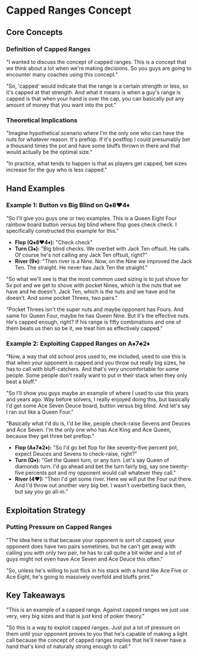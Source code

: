 # Capped Ranges Concept

## Core Concepts

### Definition of Capped Ranges

"I wanted to discuss the concept of capped ranges. This is a concept that we think about a lot when we're making decisions. So you guys are going to encounter many coaches using this concept."

"So, 'capped' would indicate that the range is a certain strength or less, so it's capped at that strength. And what it means is when a guy's range is capped is that when your hand is over the cap, you can basically put any amount of money that you want into the pot."

### Theoretical Implications

"Imagine hypothetical scenario where I'm the only one who can have the nuts for whatever reason. It's preflop. If it's postflop I could presumably bet a thousand times the pot and have some bluffs thrown in there and that would actually be the optimal size."

"In practice, what tends to happen is that as players get capped, bet sizes increase for the guy who is less capped."

## Hand Examples

### Example 1: Button vs Big Blind on Q♠8♥4♦

"So I'll give you guys one or two examples. This is a Queen Eight Four rainbow board button versus big blind where flop goes check check. I specifically constructed this example for this."

- **Flop (Q♠8♥4♦):** "Check check"
- **Turn (3♠):** "Big blind checks. We overbet with Jack Ten offsuit. He calls. Of course he's not calling any Jack Ten offsuit, right?"
- **River (9♦):** "Then river is a Nine. Now, on the Nine we improved the Jack Ten. The straight. He never has Jack Ten the straight."

"So what we'll see is that the most common used sizing is to just shove for 5x pot and we get to shove with pocket Nines, which is the nuts that we have and he doesn't. Jack Ten, which is the nuts and we have and he doesn't. And some pocket Threes, two pairs."

"Pocket Threes isn't the super nuts and maybe opponent has Fours. And same for Queen Four, maybe he has Queen Nine. But it's the effective nuts. He's capped enough, right? If his range is fifty combinations and one of them beats us then so be it, we treat him as effectively capped."

### Example 2: Exploiting Capped Ranges on A♠7♣2♦

"Now, a way that old school pros used to, me included, used to use this is that when your opponent is capped and you throw out really big sizes, he has to call with bluff-catchers. And that's very uncomfortable for some people. Some people don't really want to put in their stack when they only beat a bluff."

"So I'll show you guys maybe an example of where I used to use this years and years ago. Way before solvers, I really enjoyed doing this, but basically I'd get some Ace Seven Deuce board, button versus big blind. And let's say I ran out like a Queen Four."

"Basically what I'd do is, I'd be like, people check-raise Sevens and Deuces and Ace Seven. I'm the only one who has Ace King and Ace Queen, because they get three bet preflop."

- **Flop (A♠7♣2♦):** "So I'd go bet flop for like seventy-five percent pot, expect Deuces and Sevens to check-raise, right?"
- **Turn (Q♦):** "Get the Queen turn, or any turn. Let's say Queen of diamonds turn. I'd go ahead and bet the turn fairly big, say one twenty-five percents pot and my opponent would call whatever they call."
- **River (4♥):** "Then I'd get some river. Here we will put the Four out there. And I'd throw out another very big bet. I wasn't overbetting back then, but say you go all-in."

## Exploitation Strategy

### Putting Pressure on Capped Ranges

"The idea here is that because your opponent is sort of capped, your opponent does have two pairs sometimes, but he can't get away with calling you with only two pair, he has to call quite a bit wider and a lot of guys might not even have Ace Seven and Ace Deuce this often."

"So, unless he's willing to just flick in his stack with a hand like Ace Five or Ace Eight, he's going to massively overfold and bluffs print."

## Key Takeaways

"This is an example of a capped range. Against capped ranges we just use very, very big sizes and that is just kind of poker theory."

"So this is a way to exploit capped ranges. Just put a lot of pressure on them until your opponent proves to you that he's capable of making a light call because the concept of capped ranges implies that he'll never have a hand that's kind of naturally strong enough to call."